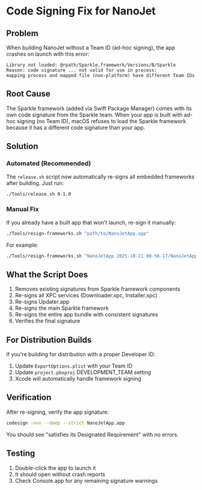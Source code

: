 # Code Signing Fix for NanoJet

## Problem

When building NanoJet without a Team ID (ad-hoc signing), the app crashes on launch with this error:

```
Library not loaded: @rpath/Sparkle.framework/Versions/B/Sparkle
Reason: code signature ... not valid for use in process: 
mapping process and mapped file (non-platform) have different Team IDs
```

## Root Cause

The Sparkle framework (added via Swift Package Manager) comes with its own code signature from the Sparkle team. When your app is built with ad-hoc signing (no Team ID), macOS refuses to load the Sparkle framework because it has a different code signature than your app.

## Solution

### Automated (Recommended)

The `release.sh` script now automatically re-signs all embedded frameworks after building. Just run:

```bash
./Tools/release.sh 0.1.0
```

### Manual Fix

If you already have a built app that won't launch, re-sign it manually:

```bash
./Tools/resign-frameworks.sh "path/to/NanoJetApp.app"
```

For example:

```bash
./Tools/resign-frameworks.sh "NanoJetApp 2025-10-21 00-56-17/NanoJetApp.app"
```

## What the Script Does

1. Removes existing signatures from Sparkle framework components
2. Re-signs all XPC services (Downloader.xpc, Installer.xpc)
3. Re-signs Updater.app
4. Re-signs the main Sparkle framework
5. Re-signs the entire app bundle with consistent signatures
6. Verifies the final signature

## For Distribution Builds

If you're building for distribution with a proper Developer ID:

1. Update `ExportOptions.plist` with your Team ID
2. Update `project.pbxproj` DEVELOPMENT_TEAM setting
3. Xcode will automatically handle framework signing

## Verification

After re-signing, verify the app signature:

```bash
codesign -vvv --deep --strict NanoJetApp.app
```

You should see "satisfies its Designated Requirement" with no errors.

## Testing

1. Double-click the app to launch it
2. It should open without crash reports
3. Check Console.app for any remaining signature warnings

